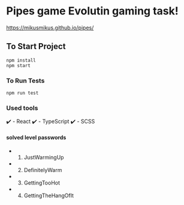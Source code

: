 # Pipes game Evolutin gaming task!
https://mikusmikus.github.io/pipes/


## To Start Project
```
npm install
npm start
```

### To Run Tests
```
npm run test
```

### Used tools
✔️ - React
✔️ - TypeScript
✔️ - SCSS

#### solved level passwords
  - 1. JustWarmingUp
  - 2. DefinitelyWarm
  - 3. GettingTooHot
  - 4. GettingTheHangOfIt

